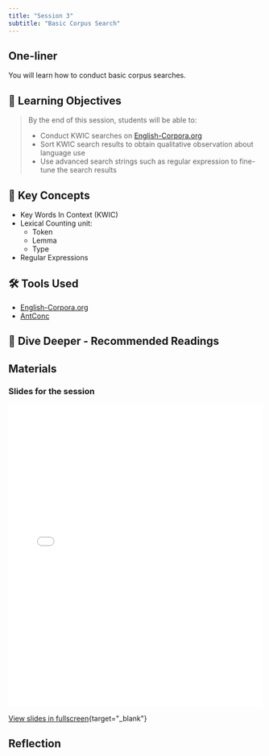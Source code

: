 ```yaml
---
title: "Session 3"
subtitle: "Basic Corpus Search"
---
```


## One-liner

You will learn how to conduct basic corpus searches.

## 🎯 Learning Objectives

> By the end of this session, students will be able to:
> 
> - Conduct KWIC searches on [English-Corpora.org](https://www.english-corpora.org/)
> - Sort KWIC search results to obtain qualitative observation about language use
> - Use advanced search strings such as regular expression to fine-tune the search results

## 🔑 Key Concepts

- Key Words In Context (KWIC)
- Lexical Counting unit: 
  - Token
  - Lemma 
  - Type
- Regular Expressions

## 🛠️ Tools Used 

- [English-Corpora.org](https://www.english-corpora.org/)
- [AntConc](https://www.laurenceanthony.net/software/antconc/)


## 🌊 Dive Deeper - Recommended Readings


## Materials

### Slides for the session


<iframe src="../../slides/session-3.html" width="100%" height="600px" frameborder="0" allowfullscreen></iframe>

[View slides in fullscreen](../../slides/session-3.html){target="_blank"} 

## Reflection

<!-- 
<iframe src="session1-intro/slides/slides.html" width="100%" height="600px" frameborder="0"></iframe>

[View slides in fullscreen](session1-intro/slides/slides.html){target="_blank"} -->
